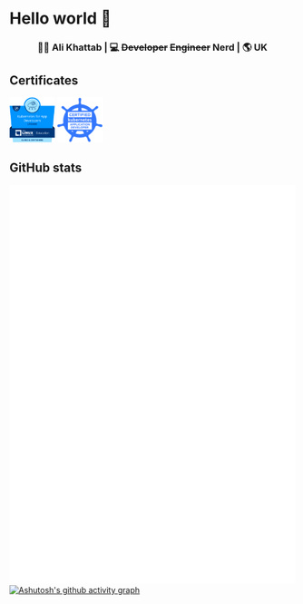 # Hello world 👋

<!-- markdownlint-disable MD033 -->
<div align="center">
  <h3> 🧑‍💻 Ali Khattab | 💻 <s>Developer</s> <s>Engineer</s> Nerd | 🌎 UK </h3>
</div>
<!-- markdownlint-enable MD033 -->

## Certificates

<!-- markdownlint-disable MD033 -->
[<img alt="LFD459 Badge" width="80px" src="media/images/LFD459_badge.png" />](https://www.credly.com/badges/d618260d-8883-4363-89aa-d6c5ea7f3bba/public_url)
[<img alt="CKAD Badge" width="80px" src="media/images/CKAD_badge.png" />](https://www.credly.com/badges/91297e8e-96bd-4efa-8789-addadf7f03bb/public_url)
<!-- markdownlint-enable MD033 -->

## GitHub stats

![Metrics](./media/images/metrics.calendar.svg)
[![Ashutosh's github activity graph](https://github-readme-activity-graph.vercel.app/graph?username=aliktb&theme=react)](https://github.com/aliktb)
